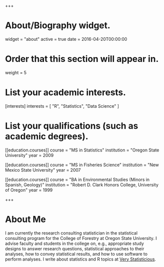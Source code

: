 +++
# About/Biography widget.
widget = "about"
active = true
date = 2016-04-20T00:00:00

# Order that this section will appear in.
weight = 5

# List your academic interests.
[interests]
  interests = [
    "R",
    "Statistics",
    "Data Science"
  ]

# List your qualifications (such as academic degrees).
[[education.courses]]
  course = "MS in Statistics"
  institution = "Oregon State University"
  year = 2009

[[education.courses]]
  course = "MS in Fisheries Science"
  institution = "New Mexico State University"
  year = 2007

[[education.courses]]
  course = "BA in Environmental Studies (Minors in Spanish, Geology)"
  institution = "Robert D. Clark Honors College, University of Oregon"
  year = 1999
 
+++

# About Me

I am currently the research consulting statistician in the statistical consulting program for the College of Forestry at Oregon State University.  I advise faculty and students in the college on, e.g., appropriate study designs to answer research questions, statistical approaches to their analyses, how to convey statistical results, and how to use software to perform analyses. I write about statistics and R topics at [Very Statisticious](https://aosmith.rbind.io/).
